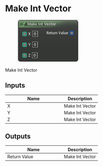 # Make Int Vector

<div align="left" data-full-width="false">

<figure><img src="Make_Int_Vector.png" alt=""><figcaption></figcaption></figure>

</div>

Make Int Vector

## Inputs

<table>
<thead><tr><th width="170">Name</th><th>Description</th></tr></thead>
<tbody>
<tr><td>X</td><td>Make Int Vector</td></tr>
<tr><td>Y</td><td>Make Int Vector</td></tr>
<tr><td>Z</td><td>Make Int Vector</td></tr>
</tbody>
</table>

## Outputs

<table>
<thead><tr><th width="170">Name</th><th>Description</th></tr></thead>
<tbody>
<tr><td>Return Value</td><td>Make Int Vector</td></tr>
</tbody>
</table>